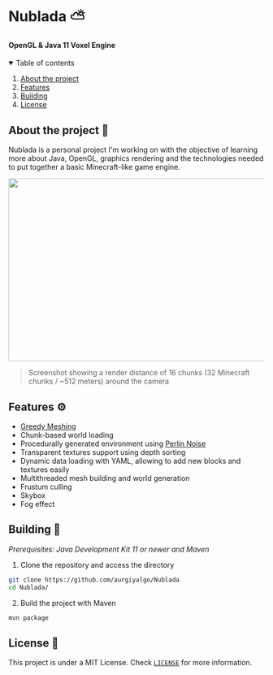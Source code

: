 # Nublada ⛅

#### OpenGL &amp; Java 11 Voxel Engine

<details open="open">
  <summary>Table of contents</summary>
  <ol>
    <li>
      <a href="#about-the-project">About the project</a>
    </li>
    <li>
      <a href="#features">Features</a>
    </li>
    <li><a href="#building">Building</a></li>
    <li><a href="#license">License</a></li>
  </ol>
</details>

<div id="about-the-project"></div>

## About the project 📝

Nublada is a personal project I'm working on with the objective of learning more about Java, OpenGL, graphics rendering and the technologies needed to put together a basic Minecraft-like game engine.

<img src="https://i.imgur.com/9XlPz0U.png" width="640" height="360">

> Screenshot showing a render distance of 16 chunks (32 Minecraft chunks / ~512 meters) around the camera

<div id="features"></div>

## Features ⚙

- [Greedy Meshing](https://0fps.net/2012/07/07/meshing-minecraft-part-2/)
- Chunk-based world loading
- Procedurally generated environment using [Perlin Noise](https://en.wikipedia.org/wiki/Perlin_noise)
- Transparent textures support using depth sorting
- Dynamic data loading with YAML, allowing to add new blocks and textures easily
- Multithreaded mesh building and world generation
- Frustum culling
- Skybox
- Fog effect

<div id="building"></div>

## Building 🚀 

_Prerequisites: Java Development Kit 11 or newer and Maven_

1. Clone the repository and access the directory
```sh
git clone https://github.com/aurgiyalgo/Nublada
cd Nublada/
```

2. Build the project with Maven

```sh
mvn package
```

<div id="license"></div>

## License 📜 

This project is under a MIT License. Check [`LICENSE`](https://github.com/aurgiyalgo/TownyElections/blob/master/LICENSE) for more information.
